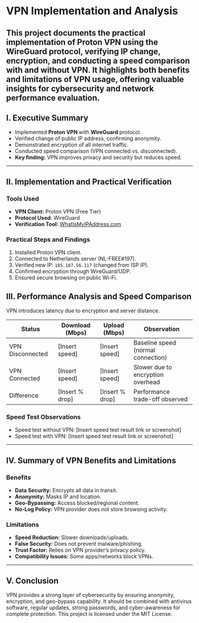 # VPN Implementation and Analysis
This project documents the practical implementation of Proton VPN using the WireGuard protocol, verifying IP change, encryption, and conducting a speed comparison with and without VPN. It highlights both benefits and limitations of VPN usage, offering valuable insights for cybersecurity and network performance evaluation.
---
## I. Executive Summary
- Implemented **Proton VPN** with **WireGuard** protocol.
- Verified change of public IP address, confirming anonymity.
- Demonstrated encryption of all internet traffic.
- Conducted speed comparison (VPN connected vs. disconnected).
- **Key finding:** VPN improves privacy and security but reduces speed.
---
## II. Implementation and Practical Verification

### Tools Used
- **VPN Client:** Proton VPN (Free Tier)  
- **Protocol Used:** WireGuard  
- **Verification Tool:** [WhatIsMyIPAddress.com](https://www.whatismyipaddress.com)

### Practical Steps and Findings
1. Installed Proton VPN client.
2. Connected to Netherlands server (NL-FREE#197).
3. Verified new IP: `185.107.56.117` (changed from ISP IP).
4. Confirmed encryption through WireGuard/UDP.
5. Ensured secure browsing on public Wi-Fi.

## III. Performance Analysis and Speed Comparison
VPN introduces latency due to encryption and server distance.

| Status           | Download (Mbps)  | Upload (Mbps)   | Observation                          |
|------------------|------------------|-----------------|--------------------------------------|
| VPN Disconnected | [Insert speed]   | [Insert speed]  | Baseline speed (normal connection)   |
| VPN Connected    | [Insert speed]   | [Insert speed]  | Slower due to encryption overhead    |
| Difference       | [Insert % drop]  | [Insert % drop] | Performance trade-off observed       |

### Speed Test Observations
- Speed test without VPN: [Insert speed test result link or screenshot]
- Speed test with VPN: [Insert speed test result link or screenshot]
---
## IV. Summary of VPN Benefits and Limitations

### Benefits
- **Data Security:** Encrypts all data in transit.
- **Anonymity:** Masks IP and location.
- **Geo-Bypassing:** Access blocked/regional content.
- **No-Log Policy:** VPN provider does not store browsing activity.
### Limitations
- **Speed Reduction:** Slower downloads/uploads.
- **False Security:** Does not prevent malware/phishing.
- **Trust Factor:** Relies on VPN provider’s privacy policy.
- **Compatibility Issues:** Some apps/networks block VPNs.
---
## V. Conclusion
VPN provides a strong layer of cybersecurity by ensuring anonymity, encryption, and geo-bypass capability. It should be combined with antivirus software, regular updates, strong passwords, and cyber-awareness for complete protection.
This project is licensed under the MIT License.

